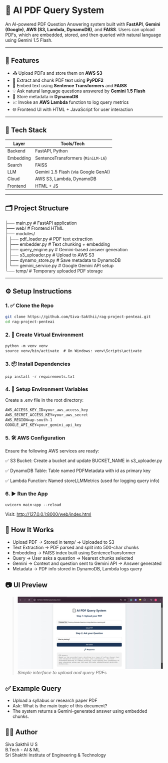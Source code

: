 # 📄 AI PDF Query System

An AI-powered PDF Question Answering system built with **FastAPI**, **Gemini (Google)**, **AWS (S3, Lambda, DynamoDB)**, and **FAISS**. Users can upload PDFs, which are embedded, stored, and then queried with natural language using Gemini 1.5 Flash.

---

## 🚀 Features

- 📤 Upload PDFs and store them on **AWS S3**
- 📑 Extract and chunk PDF text using **PyPDF2**
- 🔎 Embed text using **Sentence Transformers** and **FAISS**
- 💡 Ask natural language questions answered by **Gemini 1.5 Flash**
- 🧠 Store metadata in **DynamoDB**
- 📈 Invoke an **AWS Lambda** function to log query metrics
- 🌐 Frontend UI with HTML + JavaScript for user interaction

---

## 🧰 Tech Stack

| Layer       | Tools/Tech                          |
|-------------|-------------------------------------|
| Backend     | FastAPI, Python                     |
| Embedding   | SentenceTransformers (`MiniLM-L6`)  |
| Search      | FAISS                               |
| LLM         | Gemini 1.5 Flash (via Google GenAI) |
| Cloud       | AWS S3, Lambda, DynamoDB            |
| Frontend    | HTML + JS                           |

---

## 🗂️ Project Structure    
├── main.py # FastAPI application  
├── web/ # Frontend HTML  
├── modules/  
│ ├── pdf_loader.py # PDF text extraction  
│ ├── embedder.py # Text chunking + embedding  
│ ├── query_engine.py # Gemini-based answer generation  
│ ├── s3_uploader.py # Upload to AWS S3  
│ ├── dynamo_store.py # Save metadata to DynamoDB  
│ └── gemini_service.py # Google Gemini API setup  
└── temp/ # Temporary uploaded PDF storage  


---

## ⚙️ Setup Instructions

### 1. ✅ Clone the Repo

```bash
git clone https://github.com/Siva-Sakthii/rag-project-penteai.git
cd rag-project-penteai
```
### 2. 🧪 Create Virtual Environment
```
python -m venv venv
source venv/bin/activate  # On Windows: venv\Scripts\activate
```

### 3. 📦 Install Dependencies
```
pip install -r requirements.txt
```

### 4. 🔐 Setup Environment Variables
Create a .env file in the root directory:
```
AWS_ACCESS_KEY_ID=your_aws_access_key
AWS_SECRET_ACCESS_KEY=your_aws_secret
AWS_REGION=ap-south-1
GOOGLE_API_KEY=your_gemini_api_key
```
### 5. 🛠️ AWS Configuration
Ensure the following AWS services are ready:  

✅ S3 Bucket: Create a bucket and update BUCKET_NAME in s3_uploader.py  

✅ DynamoDB Table: Table named PDFMetadata with id as primary key  

✅ Lambda Function: Named storeLLMMetrics (used for logging query info)  

### 6. ▶️ Run the App

```
uvicorn main:app --reload
```
  
Visit: http://127.0.0.1:8000/web/index.html
  
## 🧪 How It Works
- Upload PDF → Stored in temp/ → Uploaded to S3
- Text Extraction → PDF parsed and split into 500-char chunks
- Embedding → FAISS index built using SentenceTransformer
- Query → User asks a question → Nearest chunks selected
- Gemini → Context and question sent to Gemini API → Answer generated
- Metadata → PDF info stored in DynamoDB, Lambda logs query
  
## 📷 UI Preview

> ![PDF Query UI](https://github.com/Siva-Sakthii/rag-project-penteai/blob/main/web/img_1.jpg)  
> _Simple interface to upload and query PDFs_


## ✅ Example Query
- Upload a syllabus or research paper PDF
- Ask: What is the main topic of this document?
- The system returns a Gemini-generated answer using embedded chunks.
  
## 👩‍💻 Author
Siva Sakthii U S  
B.Tech - AI & ML  
Sri Shakthi Institute of Engineering & Technology  
